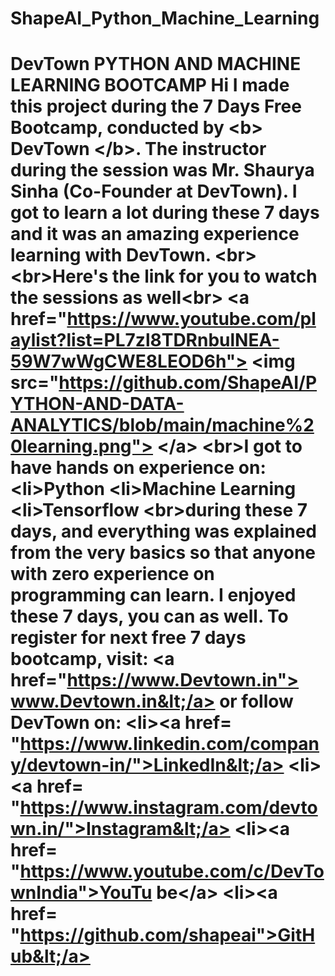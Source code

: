 # ShapeAI_Python_Machine_Learning
# DevTown PYTHON AND MACHINE LEARNING BOOTCAMP Hi I made this project during the 7 Days Free Bootcamp, conducted by &lt;b> DevTown &lt;/b>. The instructor during the session was Mr. Shaurya Sinha (Co-Founder at DevTown). I got to learn a lot during these 7 days and it was an amazing experience learning with DevTown. &lt;br>&lt;br>Here's the link for you to watch the sessions as well&lt;br> &lt;a href="https://www.youtube.com/playlist?list=PL7zl8TDRnbulNEA-59W7wWgCWE8LEOD6h"> &lt;img src="https://github.com/ShapeAI/PYTHON-AND-DATA-ANALYTICS/blob/main/machine%20learning.png"> &lt;/a> &lt;br>I got to have hands on experience on: &lt;li>Python &lt;li>Machine Learning &lt;li>Tensorflow &lt;br>during these 7 days, and everything was explained from the very basics so that anyone with zero experience on programming can learn. I enjoyed these 7 days, you can as well. To register for next free 7 days bootcamp, visit: &lt;a href="https://www.Devtown.in"> www.Devtown.in&lt;/a> or follow DevTown on: &lt;li>&lt;a href= "https://www.linkedin.com/company/devtown-in/">LinkedIn&lt;/a> &lt;li>&lt;a href= "https://www.instagram.com/devtown.in/">Instagram&lt;/a> &lt;li>&lt;a href= "https://www.youtube.com/c/DevTownIndia">YouTu be&lt;/a> &lt;li>&lt;a href= "https://github.com/shapeai">GitHub&lt;/a>
